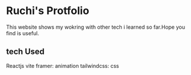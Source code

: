 # Ruchi's Protfolio

This website shows my wokring with other tech i learned so far.Hope you find is useful.

## tech Used

Reactjs
vite
framer: animation
tailwindcss: css
